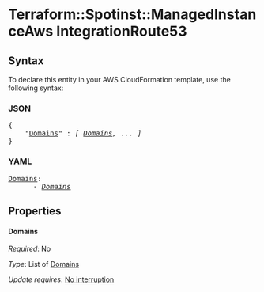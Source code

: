 # Terraform::Spotinst::ManagedInstanceAws IntegrationRoute53

## Syntax

To declare this entity in your AWS CloudFormation template, use the following syntax:

### JSON

<pre>
{
    "<a href="#domains" title="Domains">Domains</a>" : <i>[ <a href="integrationroute53-domains.md">Domains</a>, ... ]</i>
}
</pre>

### YAML

<pre>
<a href="#domains" title="Domains">Domains</a>: <i>
      - <a href="integrationroute53-domains.md">Domains</a></i>
</pre>

## Properties

#### Domains

_Required_: No

_Type_: List of <a href="integrationroute53-domains.md">Domains</a>

_Update requires_: [No interruption](https://docs.aws.amazon.com/AWSCloudFormation/latest/UserGuide/using-cfn-updating-stacks-update-behaviors.html#update-no-interrupt)

